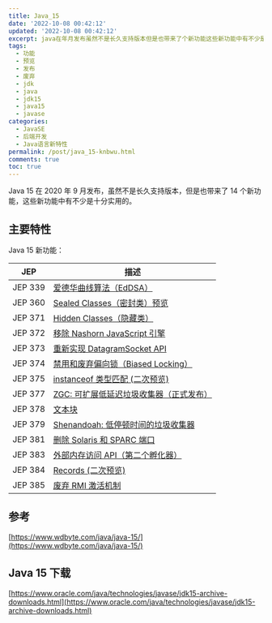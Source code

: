 ```yaml
---
title: Java_15
date: '2022-10-08 00:42:12'
updated: '2022-10-08 00:42:12'
excerpt: java在年月发布虽然不是长久支持版本但是也带来了个新功能这些新功能中有不少是十分实用的。主要特性java新功能_jep描述jep爱德华曲线算法（eddsa）jepsealedclasses（密封类）预览jephiddenclasses（隐藏类）jep移除nashornjavascript引擎jep重新实现datagramsocketapijep禁用和废弃偏向锁（biasedlocking）jepinstanceof类型匹配(二次预览)jepzgc_可扩展低延迟垃圾收集器（正式发布）jep文本块jepsh
tags:
  - 功能
  - 预览
  - 发布
  - 废弃
  - jdk
  - java
  - jdk15
  - java15
  - javase
categories:
  - JavaSE
  - 后端开发
  - Java语言新特性
permalink: /post/java_15-knbwu.html
comments: true
toc: true
---
```

Java 15 在 2020 年 9 月发布，虽然不是长久支持版本，但是也带来了 14 个新功能，这些新功能中有不少是十分实用的。

## 主要特性

Java 15 新功能：

|JEP|描述|
| ---------| ------|
|JEP 339|[爱德华曲线算法（EdDSA）](https://openjdk.java.net/jeps/339)|
|JEP 360|[Sealed Classes（密封类）预览](https://openjdk.java.net/jeps/360)|
|JEP 371|[Hidden Classes（隐藏类）](https://openjdk.java.net/jeps/371)|
|JEP 372|[移除 Nashorn JavaScript 引擎](https://openjdk.java.net/jeps/372)|
|JEP 373|[重新实现 DatagramSocket API](https://openjdk.java.net/jeps/373)|
|JEP 374|[禁用和废弃偏向锁（Biased Locking）](https://openjdk.java.net/jeps/374)|
|JEP 375|[instanceof 类型匹配 (二次预览)](https://openjdk.java.net/jeps/375)|
|JEP 377|[ZGC: 可扩展低延迟垃圾收集器（正式发布）](https://openjdk.java.net/jeps/377)|
|JEP 378|[文本块](https://openjdk.java.net/jeps/378)|
|JEP 379|[Shenandoah: 低停顿时间的垃圾收集器](https://openjdk.java.net/jeps/379)|
|JEP 381|[删除 Solaris 和 SPARC 端口](https://openjdk.java.net/jeps/381)|
|JEP 383|[外部内存访问 API（第二个孵化器）](https://openjdk.java.net/jeps/383)|
|JEP 384|[Records (二次预览)](https://openjdk.java.net/jeps/384)|
|JEP 385|[废弃 RMI 激活机制](https://openjdk.java.net/jeps/385)|

## 参考

[https://www.wdbyte.com/java/java-15/](https://www.wdbyte.com/java/java-15/)

## Java 15 下载

[https://www.oracle.com/java/technologies/javase/jdk15-archive-downloads.html](https://www.oracle.com/java/technologies/javase/jdk15-archive-downloads.html)